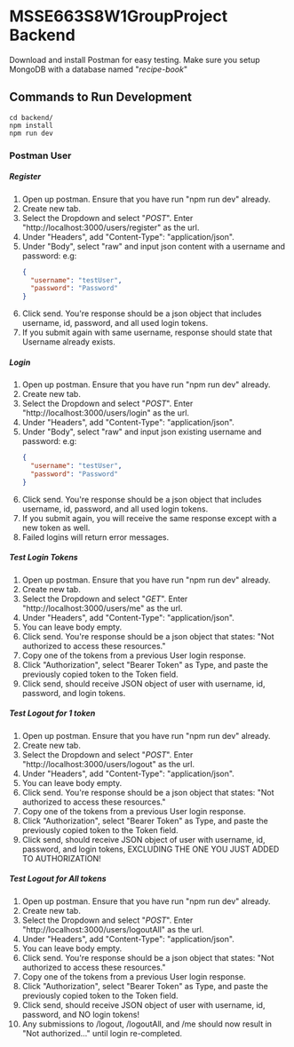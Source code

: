 # MSSE663S8W1GroupProject Backend
Download and install Postman for easy testing.
Make sure you setup MongoDB with a database named "*recipe-book*"

## Commands to Run Development
```
cd backend/
npm install
npm run dev
```

### Postman User
##### Register
1. Open up postman. Ensure that you have run "npm run dev" already.
2. Create new tab.
3. Select the Dropdown and select "*POST*". Enter "http://localhost:3000/users/register" as the url.
4. Under "Headers", add "Content-Type": "application/json".
5. Under "Body", select "raw" and input json content with a username and password: e.g:
    ```json
    {
      "username": "testUser",
      "password": "Password"
    }
    ```
6. Click send. You're response should be a json object that includes username, id, password, and all used login tokens.
7. If you submit again with same username, response should state that Username already exists.

##### Login
1. Open up postman. Ensure that you have run "npm run dev" already.
2. Create new tab.
3. Select the Dropdown and select "*POST*". Enter "http://localhost:3000/users/login" as the url.
4. Under "Headers", add "Content-Type": "application/json".
5. Under "Body", select "raw" and input json existing username and password: e.g:
    ```json
    {
      "username": "testUser",
      "password": "Password"
    }
    ```
6. Click send. You're response should be a json object that includes username, id, password, and all used login tokens.
7. If you submit again, you will receive the same response except with a new token as well.
8. Failed logins will return error messages.

##### Test Login Tokens
1. Open up postman. Ensure that you have run "npm run dev" already.
2. Create new tab.
3. Select the Dropdown and select "*GET*". Enter "http://localhost:3000/users/me" as the url.
4. Under "Headers", add "Content-Type": "application/json".
5. You can leave body empty.
6. Click send. You're response should be a json object that states: "Not authorized to access these resources."
7. Copy one of the tokens from a previous User login response.
8. Click "Authorization", select "Bearer Token" as Type, and paste the previously copied token to the Token field.
9. Click send, should receive JSON object of user with username, id, password, and login tokens.

##### Test Logout for 1 token
1. Open up postman. Ensure that you have run "npm run dev" already.
2. Create new tab.
3. Select the Dropdown and select "*POST*". Enter "http://localhost:3000/users/logout" as the url.
4. Under "Headers", add "Content-Type": "application/json".
5. You can leave body empty.
6. Click send. You're response should be a json object that states: "Not authorized to access these resources."
7. Copy one of the tokens from a previous User login response.
8. Click "Authorization", select "Bearer Token" as Type, and paste the previously copied token to the Token field.
9. Click send, should receive JSON object of user with username, id, password, and login tokens, EXCLUDING THE ONE YOU JUST ADDED TO AUTHORIZATION!


##### Test Logout for All tokens
1. Open up postman. Ensure that you have run "npm run dev" already.
2. Create new tab.
3. Select the Dropdown and select "*POST*". Enter "http://localhost:3000/users/logoutAll" as the url.
4. Under "Headers", add "Content-Type": "application/json".
5. You can leave body empty.
6. Click send. You're response should be a json object that states: "Not authorized to access these resources."
7. Copy one of the tokens from a previous User login response.
8. Click "Authorization", select "Bearer Token" as Type, and paste the previously copied token to the Token field.
9. Click send, should receive JSON object of user with username, id, password, and NO login tokens!
10. Any submissions to /logout, /logoutAll, and /me should now result in "Not authorized..." until login re-completed.
